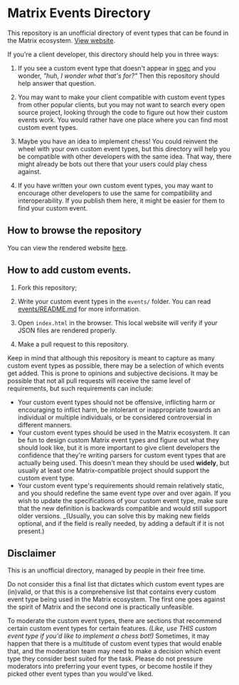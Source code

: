 # Matrix Events Directory

This repository is an unofficial directory of event types that can be found in the Matrix ecosystem. [View website](https://matrix-event.noordstar.me/).

If you're a client developer, this directory should help you in three ways:

1. If you see a custom event type that doesn't appear in [spec](spec.matrix.org/) and you wonder, _"huh, I wonder what that's for?"_ Then this repository should help answer that question.

2. You may want to make your client compatible with custom event types from other popular clients, but you may not want to search every open source project, looking through the code to figure out how their custom events work. You would rather have one place where you can find most custom event types.

3. Maybe you have an idea to implement chess! You could reinvent the wheel with your own custom event types, but this directory will help you be compatible with other developers with the same idea. That way, there might already be bots out there that your users could play chess against.

4. If you have written your own custom event types, you may want to encourage other developers to use the same for compatibility and interoperability. If you publish them here, it might be easier for them to find your custom event.

## How to browse the repository

You can view the rendered website [here](https://matrix-event.noordstar.me/).

## How to add custom events.

1. Fork this repository;

2. Write your custom event types in the `events/` folder. You can read [events/README.md](events/README.md) for more information.

3. Open `index.html` in the browser. This local website will verify if your JSON files are rendered properly.

4. Make a pull request to this repository.

Keep in mind that although this repository is meant to capture as many custom event types as possible, there may be a selection of which events get added. This is prone to opinions and subjective decisions. It may be possible that not all pull requests will receive the same level of requirements, but such requirements can include:

- Your custom event types should not be offensive, inflicting harm or encouraging to inflict harm, be intolerant or inappropriate towards an individual or multiple individuals, or be considered controversial in different manners.
- Your custom event types should be used in the Matrix ecosystem. It can be fun to design custom Matrix event types and figure out what they should look like, but it is more important to give client developers the confidence that they're writing parsers for custom event types that are actually being used. This doesn't mean they should be used **widely**, but usually at least one Matrix-compatible project should support the custom event type.
- Your custom event type's requirements should remain relatively static, and you should redefine the same event type over and over again. If you wish to update the specifications of your custom event type, make sure that the new definition is backwards compatible and would still support older versions. _(Usually, you can solve this by making new fields optional, and if the field is really needed, by adding a default if it is not present.)

## Disclaimer

This is an unofficial directory, managed by people in their free time.

Do not consider this a final list that dictates which custom event types are (in)valid, or that this is a comprehensive list that contains every custom event type being used in the Matrix ecosystem. The first one goes against the spirit of Matrix and the second one is practically unfeasible.

To moderate the custom event types, there are sections that recommend certain custom event types for certain features. _(Like, use THIS custom event type if you'd like to implement a chess bot!)_ Sometimes, it may happen that there is a multitude of custom event types that would enable that, and the moderation team may need to make a decision which event type they consider best suited for the task. Please do not pressure moderators into preferring your event types, or become hostile if they picked other event types than you would've liked.
